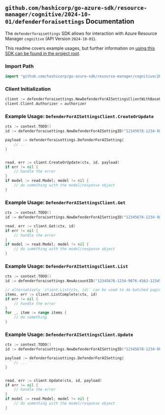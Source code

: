 
## `github.com/hashicorp/go-azure-sdk/resource-manager/cognitive/2024-10-01/defenderforaisettings` Documentation

The `defenderforaisettings` SDK allows for interaction with Azure Resource Manager `cognitive` (API Version `2024-10-01`).

This readme covers example usages, but further information on [using this SDK can be found in the project root](https://github.com/hashicorp/go-azure-sdk/tree/main/docs).

### Import Path

```go
import "github.com/hashicorp/go-azure-sdk/resource-manager/cognitive/2024-10-01/defenderforaisettings"
```


### Client Initialization

```go
client := defenderforaisettings.NewDefenderForAISettingsClientWithBaseURI("https://management.azure.com")
client.Client.Authorizer = authorizer
```


### Example Usage: `DefenderForAISettingsClient.CreateOrUpdate`

```go
ctx := context.TODO()
id := defenderforaisettings.NewDefenderForAISettingID("12345678-1234-9876-4563-123456789012", "example-resource-group", "accountName", "defenderForAISettingName")

payload := defenderforaisettings.DefenderForAISetting{
	// ...
}


read, err := client.CreateOrUpdate(ctx, id, payload)
if err != nil {
	// handle the error
}
if model := read.Model; model != nil {
	// do something with the model/response object
}
```


### Example Usage: `DefenderForAISettingsClient.Get`

```go
ctx := context.TODO()
id := defenderforaisettings.NewDefenderForAISettingID("12345678-1234-9876-4563-123456789012", "example-resource-group", "accountName", "defenderForAISettingName")

read, err := client.Get(ctx, id)
if err != nil {
	// handle the error
}
if model := read.Model; model != nil {
	// do something with the model/response object
}
```


### Example Usage: `DefenderForAISettingsClient.List`

```go
ctx := context.TODO()
id := defenderforaisettings.NewAccountID("12345678-1234-9876-4563-123456789012", "example-resource-group", "accountName")

// alternatively `client.List(ctx, id)` can be used to do batched pagination
items, err := client.ListComplete(ctx, id)
if err != nil {
	// handle the error
}
for _, item := range items {
	// do something
}
```


### Example Usage: `DefenderForAISettingsClient.Update`

```go
ctx := context.TODO()
id := defenderforaisettings.NewDefenderForAISettingID("12345678-1234-9876-4563-123456789012", "example-resource-group", "accountName", "defenderForAISettingName")

payload := defenderforaisettings.DefenderForAISetting{
	// ...
}


read, err := client.Update(ctx, id, payload)
if err != nil {
	// handle the error
}
if model := read.Model; model != nil {
	// do something with the model/response object
}
```
